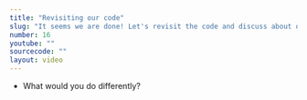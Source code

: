 ```yaml
---
title: "Revisiting our code"
slug: "It seems we are done! Let's revisit the code and discuss about our main coding decisions one more time"
number: 16
youtube: ""
sourcecode: ""
layout: video
---
```


* What would you do differently?